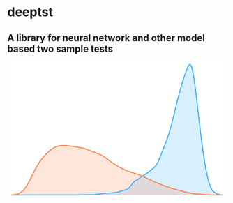 # deeptst
## A library for neural network and other model based two sample tests
![](https://github.com/tomginsberg/deeptst/blob/main/logo.svg)


